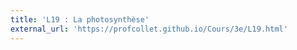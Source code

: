 ```yaml
---
title: 'L19 : La photosynthèse'
external_url: 'https://profcollet.github.io/Cours/3e/L19.html'
---
```


